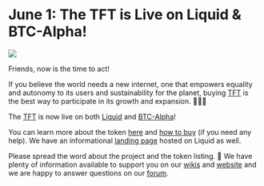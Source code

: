 # June 1: The TFT is Live on Liquid & BTC-Alpha!

![](threefold__tokennewinternet.jpeg  )

Friends, now is the time to act!

If you believe the world needs a new internet, one that empowers equality and autonomy to its users and sustainability for the planet, buying [TFT](threefold__threefold_token) is the best way to participate in its growth and expansion. 🌱🌿🌳

The [TFT](threefold__threefold_token) is now live on both [Liquid](https://app.liquid.com/exchange/TFTBTC) and [BTC-Alpha](https://btc-alpha.com/en/exchange/TFT_BTC)!

You can learn more about the token [here](threefold__token_home.md) and [how to buy](threefold__token_home.md) (if you need any help). We have an informational [landing page](https://www.liquid.com/threefold/) hosted on Liquid as well.

Please spread the word about the project and the token listing. 🙏 We have plenty of information available to support you on our [wikis](https://wiki.threefold.io/) and [website](https://threefold.io/) and we are happy to answer questions on our [forum](https://forum.threefold.io/).
